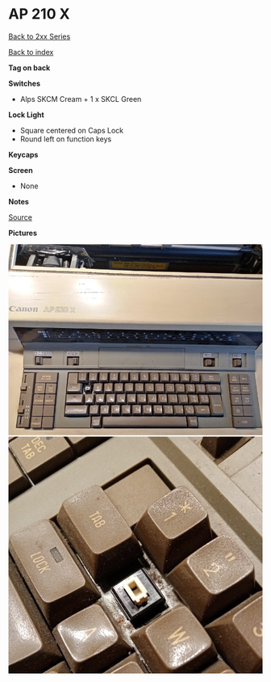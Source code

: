 # AP 210 X

[Back to 2xx Series](../README.md)

[Back to index](../../README.md)

__Tag on back__

__Switches__ 

- Alps SKCM Cream + 1 x SKCL Green

__Lock Light__

- Square centered on Caps Lock
- Round left on function keys

__Keycaps__

__Screen__

- None

__Notes__

[Source](https://deskthority.net/viewtopic.php?p=477988#p477988)

__Pictures__

![pic](pics/1.jpg)
![pic](pics/2.jpg)
